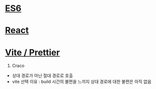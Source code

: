# [ES6](https://github.com/arkhyeon/JS/tree/main/ES6)

# [React](https://github.com/arkhyeon/JS/tree/main/React)

# [Vite / Prettier](https://github.com/arkhyeon/JS/tree/main/vite-project)

1. Craco 
 - 상대 경로가 아닌 절대 경로로 호출
 - vite 선택 이유 : build 시간의 불편을 느끼지 상대 경로에 대한 불편은 아직 없음

